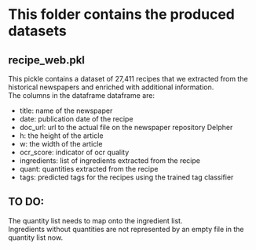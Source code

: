 # This folder contains the produced datasets

## recipe_web.pkl
This pickle contains a dataset of 27,411 recipes that we extracted from the historical newspapers and enriched with additional information. <br>
The columns in the dataframe dataframe are:
* title: name of the newspaper
* date: publication date of the recipe
* doc_url: url to the actual file on the newspaper repository Delpher
* h: the height of the article
* w: the width of the article
* ocr_score: indicator of ocr quality
* ingredients: list of ingredients extracted from the recipe
* quant: quantities extracted from the recipe
* tags: predicted tags for the recipes using the trained tag classifier


## TO DO:
The quantity list needs to map onto the ingredient list. <br>
Ingredients without quantities are not represented by an empty file in the quantity list now.
